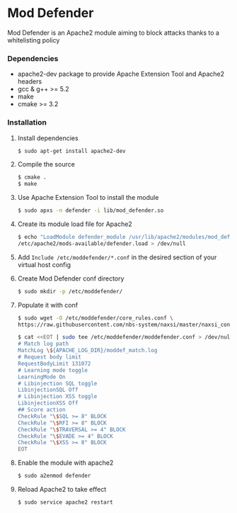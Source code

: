 # Mod Defender
Mod Defender is an Apache2 module aiming to block attacks thanks to a whitelisting policy

### Dependencies
* apache2-dev package to provide Apache Extension Tool and Apache2 headers
* gcc & g++ >= 5.2
* make
* cmake >= 3.2

### Installation
1. Install dependencies
	```sh
	$ sudo apt-get install apache2-dev
	```

1. Compile the source
	```sh
	$ cmake .
	$ make 
	```

1. Use Apache Extension Tool to install the module
    ```sh
    $ sudo apxs -n defender -i lib/mod_defender.so
    ```

1. Create its module load file for Apache2
	```sh
    $ echo "LoadModule defender_module /usr/lib/apache2/modules/mod_defender.so" | sudo tee \
    /etc/apache2/mods-available/defender.load > /dev/null
	```

1. Add `Include /etc/moddefender/*.conf` in the desired section of your virtual host config

1. Create Mod Defender conf directory
    ```sh
    $ sudo mkdir -p /etc/moddefender/
    ```

1. Populate it with conf
	```sh
	$ sudo wget -O /etc/moddefender/core_rules.conf \
	https://raw.githubusercontent.com/nbs-system/naxsi/master/naxsi_config/naxsi_core.rules
	```
    ```sh
    $ cat <<EOT | sudo tee /etc/moddefender/moddefender.conf > /dev/null
    # Match log path
    MatchLog \${APACHE_LOG_DIR}/moddef_match.log
    # Request body limit
    RequestBodyLimit 131072
    # Learning mode toggle
    LearningMode On
    # Libinjection SQL toggle
    LibinjectionSQL Off
    # Libinjection XSS toggle
    LibinjectionXSS Off
    ## Score action
    CheckRule "\$SQL >= 8" BLOCK
    CheckRule "\$RFI >= 8" BLOCK
    CheckRule "\$TRAVERSAL >= 4" BLOCK
    CheckRule "\$EVADE >= 4" BLOCK
    CheckRule "\$XSS >= 8" BLOCK
    EOT
    ```

1. Enable the module with apache2
	```sh
	$ sudo a2enmod defender  
	```

1. Reload Apache2 to take effect
	```sh
	$ sudo service apache2 restart
	```